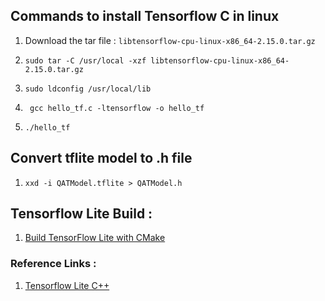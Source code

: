 ## Commands to install Tensorflow C in linux


1. Download the tar file : ```libtensorflow-cpu-linux-x86_64-2.15.0.tar.gz```

2. ```sudo tar -C /usr/local -xzf libtensorflow-cpu-linux-x86_64-2.15.0.tar.gz```

3. ```sudo ldconfig /usr/local/lib```

4. ``` gcc hello_tf.c -ltensorflow -o hello_tf```

5. ```./hello_tf```

## Convert tflite model to .h file

1. ```xxd -i QATModel.tflite > QATModel.h```

## Tensorflow Lite Build : 

1. [Build TensorFlow Lite with CMake](https://www.tensorflow.org/lite/guide/build_cmake)

### Reference Links :

1. [Tensorflow Lite C++](https://stackoverflow.com/questions/70138115/how-to-get-tflite-model-output-in-c)

